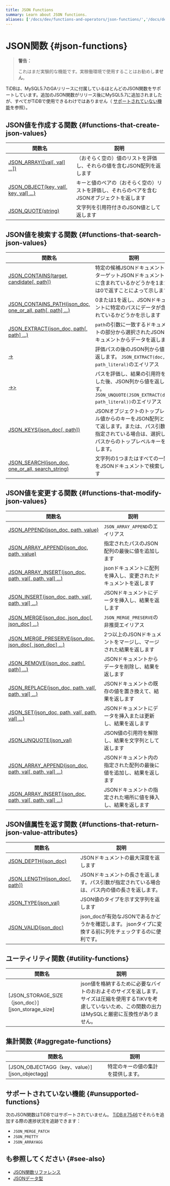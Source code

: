 ```yaml
---
title: JSON Functions
summary: Learn about JSON functions.
aliases: ['/docs/dev/functions-and-operators/json-functions/','/docs/dev/reference/sql/functions-and-operators/json-functions/']
---
```


# JSON関数 {#json-functions}

> <strong>警告：</strong>
>
> これはまだ実験的な機能です。実稼働環境で使用することはお勧めし<strong>ません</strong>。

TiDBは、MySQL5.7のGAリリースに付属しているほとんどのJSON関数をサポートしています。追加のJSON関数がリリース後にMySQL5.7に追加されましたが、すべてがTiDBで使用できるわけではありません（ [サポートされていない機能](#unsupported-functions)を参照）。

## JSON値を作成する関数 {#functions-that-create-json-values}

| 関数名                                                     | 説明                                               |
| ------------------------------------------------------- | ------------------------------------------------ |
| [JSON\_ARRAY(\[val\[, val\] ...\])][json_array]         | （おそらく空の）値のリストを評価し、それらの値を含むJSON配列を返します            |
| [JSON\_OBJECT(key, val\[, key, val\] ...)][json_object] | キーと値のペアの（おそらく空の）リストを評価し、それらのペアを含むJSONオブジェクトを返します |
| [JSON\_QUOTE(string)][json_quote]                       | 文字列を引用符付きのJSON値として返します                           |

## JSON値を検索する関数 {#functions-that-search-json-values}

| 関数名                                                                                     | 説明                                                                                      |
| --------------------------------------------------------------------------------------- | --------------------------------------------------------------------------------------- |
| [JSON\_CONTAINS(target, candidate\[, path\])][json_contains]                            | 特定の候補JSONドキュメントがターゲットJSONドキュメント内に含まれているかどうかを1または0で返すことによって示します                          |
| [JSON\_CONTAINS\_PATH(json\_doc, one\_or\_all, path\[, path\] ...)][json_contains_path] | 0または1を返し、JSONドキュメントに特定のパスにデータが含まれているかどうかを示します                                           |
| [JSON\_EXTRACT(json\_doc, path\[, path\] ...)][json_extract]                            | `path`の引数に一致するドキュメントの部分から選択されたJSONドキュメントからデータを返します                                      |
| [->][json_short_extract]                                                                | 評価パスの後のJSON列から値を返します。 `JSON_EXTRACT(doc, path_literal)`のエイリアス                           |
| [->>][json_short_extract_unquote]                                                       | パスを評価し、結果の引用符を外した後、JSON列から値を返します。 `JSON_UNQUOTE(JSON_EXTRACT(doc, path_literal))`のエイリアス |
| [JSON\_KEYS(json\_doc\[, path\])][json_keys]                                            | JSONオブジェクトのトップレベル値からのキーをJSON配列として返します。または、パス引数が指定されている場合は、選択したパスからのトップレベルキーを返します。       |
| [JSON\_SEARCH(json\_doc, one\_or\_all, search\_string)][json_search]                    | 文字列の1つまたはすべての一致をJSONドキュメントで検索します                                                        |

## JSON値を変更する関数 {#functions-that-modify-json-values}

| 関数名                                                                                   | 説明                                   |
| ------------------------------------------------------------------------------------- | ------------------------------------ |
| [JSON\_APPEND(json\_doc, path, value)][json_append]                                   | `JSON_ARRAY_APPEND`のエイリアス            |
| [JSON\_ARRAY\_APPEND(json\_doc, path, value)][json_array_append]                      | 指定されたパスのJSON配列の最後に値を追加します            |
| [JSON\_ARRAY\_INSERT(json\_doc, path, val\[, path, val\] ...)][json_array_insert]     | jsonドキュメントに配列を挿入し、変更されたドキュメントを返します   |
| [JSON\_INSERT(json\_doc, path, val\[, path, val\] ...)][json_insert]                  | JSONドキュメントにデータを挿入し、結果を返します           |
| [JSON\_MERGE(json\_doc, json\_doc\[, json\_doc\] ...)][json_merge]                    | `JSON_MERGE_PRESERVE`の非推奨エイリアス       |
| [JSON\_MERGE\_PRESERVE(json\_doc, json\_doc\[, json\_doc\] ...)][json_merge_preserve] | 2つ以上のJSONドキュメントをマージし、マージされた結果を返します   |
| [JSON\_REMOVE(json\_doc, path\[, path\] ...)][json_remove]                            | JSONドキュメントからデータを削除し、結果を返します          |
| [JSON\_REPLACE(json\_doc, path, val\[, path, val\] ...)][json_replace]                | JSONドキュメントの既存の値を置き換えて、結果を返します        |
| [JSON\_SET(json\_doc, path, val\[, path, val\] ...)][json_set]                        | JSONドキュメントにデータを挿入または更新し、結果を返します      |
| [JSON\_UNQUOTE(json\_val)][json_unquote]                                              | JSON値の引用符を解除し、結果を文字列として返します          |
| [JSON\_ARRAY\_APPEND(json\_doc, path, val\[, path, val\] ...)][json_array_append]     | JSONドキュメント内の指定された配列の最後に値を追加し、結果を返します |
| [JSON\_ARRAY\_INSERT(json\_doc, path, val\[, path, val\] ...)][json_array_insert]     | JSONドキュメントの指定された場所に値を挿入し、結果を返します     |

## JSON値属性を返す関数 {#functions-that-return-json-value-attributes}

| 関数名                                              | 説明                                                           |
| ------------------------------------------------ | ------------------------------------------------------------ |
| [JSON\_DEPTH(json\_doc)][json_depth]             | JSONドキュメントの最大深度を返します                                         |
| [JSON\_LENGTH(json\_doc\[, path\])][json_length] | JSONドキュメントの長さを返します。パス引数が指定されている場合は、パス内の値の長さを返します。            |
| [JSON\_TYPE(json\_val)][json_type]               | JSON値のタイプを示す文字列を返します                                         |
| [JSON\_VALID(json\_doc)][json_valid]             | json_docが有効なJSONであるかどうかを確認します。 jsonタイプに変換する前に列をチェックするのに便利です。 |

## ユーティリティ関数 {#utility-functions}

| 関数名                                               | 説明                                                                                      |
| ------------------------------------------------- | --------------------------------------------------------------------------------------- |
| [JSON_STORAGE_SIZE（json_doc）] [json_storage_size] | json値を格納するために必要なバイトのおおよそのサイズを返します。サイズは圧縮を使用するTiKVを考慮していないため、この関数の出力はMySQLと厳密に互換性がありません。 |

## 集計関数 {#aggregate-functions}

| 関数名                                          | 説明                |
| -------------------------------------------- | ----------------- |
| [JSON_OBJECTAGG（key、value）] [json_objectagg] | 特定のキーの値の集計を提供します。 |

## サポートされていない機能 {#unsupported-functions}

次のJSON関数はTiDBではサポートされていません。 [TiDB＃7546](https://github.com/pingcap/tidb/issues/7546)でそれらを追加する際の進捗状況を追跡できます：

-   `JSON_MERGE_PATCH`
-   `JSON_PRETTY`
-   `JSON_ARRAYAGG`

## も参照してください {#see-also}

-   [JSON関数リファレンス](https://dev.mysql.com/doc/refman/5.7/en/json-function-reference.html)
-   [JSONデータ型](/data-type-json.md)

[json_extract]: https://dev.mysql.com/doc/refman/5.7/en/json-search-functions.html#function_json-extract

[json_short_extract]: https://dev.mysql.com/doc/refman/5.7/en/json-search-functions.html#operator_json-column-path

[json_short_extract_unquote]: https://dev.mysql.com/doc/refman/5.7/en/json-search-functions.html#operator_json-inline-path

[json_unquote]: https://dev.mysql.com/doc/refman/5.7/en/json-modification-functions.html#function_json-unquote

[json_type]: https://dev.mysql.com/doc/refman/5.7/en/json-attribute-functions.html#function_json-type

[json_set]: https://dev.mysql.com/doc/refman/5.7/en/json-modification-functions.html#function_json-set

[json_insert]: https://dev.mysql.com/doc/refman/5.7/en/json-modification-functions.html#function_json-insert

[json_replace]: https://dev.mysql.com/doc/refman/5.7/en/json-modification-functions.html#function_json-replace

[json_remove]: https://dev.mysql.com/doc/refman/5.7/en/json-modification-functions.html#function_json-remove

[json_merge]: https://dev.mysql.com/doc/refman/5.7/en/json-modification-functions.html#function_json-merge

[json_merge_preserve]: https://dev.mysql.com/doc/refman/5.7/en/json-modification-functions.html#function_json-merge-preserve

[json_object]: https://dev.mysql.com/doc/refman/5.7/en/json-creation-functions.html#function_json-object

[json_array]: https://dev.mysql.com/doc/refman/5.7/en/json-creation-functions.html#function_json-array

[json_keys]: https://dev.mysql.com/doc/refman/5.7/en/json-search-functions.html#function_json-keys

[json_length]: https://dev.mysql.com/doc/refman/5.7/en/json-attribute-functions.html#function_json-length

[json_valid]: https://dev.mysql.com/doc/refman/5.7/en/json-attribute-functions.html#function_json-valid

[json_quote]: https://dev.mysql.com/doc/refman/5.7/en/json-creation-functions.html#function_json-quote

[json_contains]: https://dev.mysql.com/doc/refman/5.7/en/json-search-functions.html#function_json-contains

[json_contains_path]: https://dev.mysql.com/doc/refman/5.7/en/json-search-functions.html#function_json-contains-path

[json_arrayagg]: https://dev.mysql.com/doc/refman/5.7/en/aggregate-functions.html#function_json-arrayagg

[json_depth]: https://dev.mysql.com/doc/refman/5.7/en/json-attribute-functions.html#function_json-depth

[json_search]: https://dev.mysql.com/doc/refman/5.7/en/json-search-functions.html#function_json-search

[json_append]: https://dev.mysql.com/doc/refman/5.7/en/json-modification-functions.html#function_json-append

[json_array_append]: https://dev.mysql.com/doc/refman/5.7/en/json-modification-functions.html#function_json-array-append

[json_array_insert]: https://dev.mysql.com/doc/refman/5.7/en/json-modification-functions.html#function_json-array-insert
